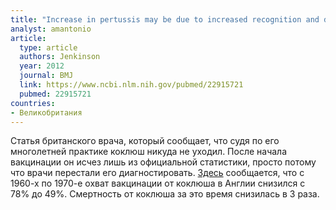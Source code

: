 ```yaml
---
title: "Increase in pertussis may be due to increased recognition and diagnosis"
analyst: amantonio
article:
  type: article
  authors: Jenkinson
  year: 2012
  journal: BMJ
  link: https://www.ncbi.nlm.nih.gov/pubmed/22915721
  pubmed: 22915721
countries:
- Великобритания
---
```


Статья британского врача, который сообщает, что судя по его многолетней практике коклюш никуда не уходил. После начала вакцинации он исчез лишь из официальной статистики, просто потому что врачи перестали его диагностировать.
 [Здесь](https://www.ncbi.nlm.nih.gov/pubmed/6691330) сообщается, что с 1960-х по 1970-е охват вакцинации от коклюша в Англии снизился с 78% до 49%. Смертность от коклюша за это время снизилась в 3 раза.
